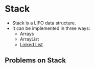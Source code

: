 # Stack

* Stack is a LIFO data structure.
* It can be implemented in three ways:<br>
    - Arrays
    - ArrayList
    - [Linked List](StackLL.java)


## Problems on Stack

